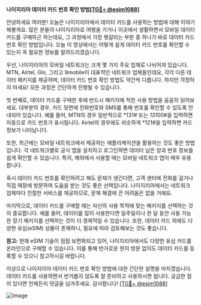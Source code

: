 **나이지리아 데이터 카드 번호 확인 방법[[TG💪+ @esim1088](https://t.me/s/esim1088)]**

안녕하세요 여러분! 오늘은 나이지리아에서 데이터 카드를 사용하는 방법에 대해 이야기해볼게요. 많은 분들이 나이지리아로 여행을 가거나 이곳에서 생활하면서 모바일 데이터 카드를 구매하곤 하는데요, 그 과정에서 가장 헷갈리는 부분 중 하나가 바로 데이터 카드 번호 확인 방법입니다. 오늘 이 영상에서는 어떻게 쉽게 데이터 카드 번호를 확인할 수 있는지 꼭 필요한 정보를 알려드리겠습니다.

우선, 나이지리아의 모바일 네트워크는 크게 몇 가지 주요 업체로 나뉘어져 있습니다. MTN, Airtel, Glo, 그리고 9mobile이 대표적인 네트워크 업체들인데요, 각각 다른 데이터 패키지를 제공하며, 데이터 카드 번호 확인 방법도 약간씩 다릅니다. 하지만 걱정하지 마세요! 모든 과정은 간단하게 진행될 수 있습니다.

첫 번째로, 데이터 카드를 구매한 후에 반드시 패키지에 적힌 사용 방법을 꼼꼼히 읽어보세요. 대부분의 경우, 카드 뒷면에 전화번호와 SMS를 통해 번호를 확인할 수 있도록 안내되어 있습니다. 예를 들어, MTN의 경우 일반적으로 *131# 또는 *131*00#을 입력하면 자동으로 카드 번호가 표시됩니다. Airtel의 경우에도 비슷하게 *121#을 입력하면 카드 정보가 나타납니다.

또한, 최근에는 모바일 네트워크에서 제공하는 애플리케이션을 활용하는 것도 좋은 방법입니다. 각 네트워크별로 공식 앱을 설치하고 로그인하면 데이터 남은 양과 번호 정보를 쉽게 확인할 수 있습니다. 특히, 해외에서 사용할 때는 모바일 네트워크 앱이 매우 유용합니다.

혹시 데이터 카드 번호를 확인하려고 해도 문제가 생긴다면, 고객 센터에 전화를 걸거나 직접 매장에 방문하여 도움을 받는 것도 좋은 선택입니다. 나이지리아에서는 네트워크 업체마다 친절한 서비스를 제공하므로, 문제 해결에 큰 어려움은 없을 거예요.

마지막으로, 데이터 카드를 구매할 때는 자신의 사용 목적에 맞는 패키지를 선택하는 것이 중요합니다. 예를 들어, 데이터를 많이 사용한다면 일주일이나 한 달 동안 사용 가능한 장기 패키지를 선택하는 것이 더 경제적일 수 있습니다. 또한, 데이터 카드 외에도 다양한 유심(eSIM) 상품이 존재하니, 필요에 따라 검토해보는 것도 좋습니다.

**참고:** 현재 eSIM 기술이 점점 보편화되고 있어, 나이지리아에서도 다양한 유심 카드를 온라인으로 구매할 수 있습니다. 이를 통해 번거로운 현지 방문 없이도 데이터 카드를 등록할 수 있으니 참고하시길 바랍니다.

이상으로 나이지리아 데이터 카드 번호 확인 방법에 대한 간단한 설명을 마치겠습니다. 데이터 카드를 사용하면서 번거롭지 않도록 잘 준비하고 사용하시면 됩니다. 궁금한 점이 있다면 언제든지 댓글을 남겨주세요. 감사합니다! [[TG💪+ @esim1088](https://t.me/s/esim1088)]

![Image](https://i.postimg.cc/Y0z9fWf4/image.png)
